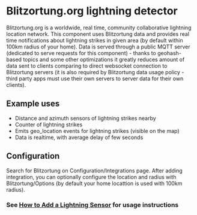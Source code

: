 Blitzortung.org lightning detector
============

Blitzortung.org is a worldwide, real time, community collaborative lightning location network. This component uses Blitzortung data and provides real time notifications about lightning strikes in given area (by default within 100km radius of your home). Data is served through a public MQTT server (dedicated to serve requests for this component) - thanks to geohash-based topics and some other optimizations it greatly reduces amount of data sent to clients comparing to direct websocket connection to Blitzortung servers (it is also required by Blitzortung data usage policy - third party apps must use their own servers to server data for their own clients).

## Example uses

- Distance and azimuth sensors of lightning strikes nearby
- Counter of lightning strikes
- Emits geo_location events for lightning strikes (visible on the map)
- Data is realtime, with average delay of few seconds

## Configuration

Search for Blitzortung on Configuration/Integrations page. After adding integration, you can optionally configure the location and radius with Blitzortung/Options (by default your home locattion is used with 100km radius).

### See [How to Add a Lightning Sensor](https://www.vcloudinfo.com/2020/08/adding-a-lightning-sensor-to-home-assistant.html) for usage instructions